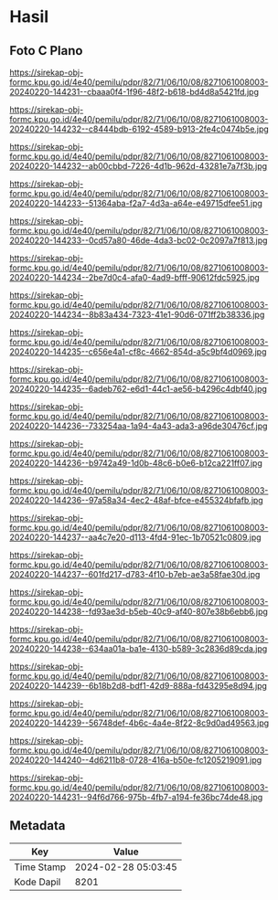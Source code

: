 # Hasil

## Foto C Plano

https://sirekap-obj-formc.kpu.go.id/4e40/pemilu/pdpr/82/71/06/10/08/8271061008003-20240220-144231--cbaaa0f4-1f96-48f2-b618-bd4d8a5421fd.jpg

https://sirekap-obj-formc.kpu.go.id/4e40/pemilu/pdpr/82/71/06/10/08/8271061008003-20240220-144232--c8444bdb-6192-4589-b913-2fe4c0474b5e.jpg

https://sirekap-obj-formc.kpu.go.id/4e40/pemilu/pdpr/82/71/06/10/08/8271061008003-20240220-144232--ab00cbbd-7226-4d1b-962d-43281e7a7f3b.jpg

https://sirekap-obj-formc.kpu.go.id/4e40/pemilu/pdpr/82/71/06/10/08/8271061008003-20240220-144233--51364aba-f2a7-4d3a-a64e-e49715dfee51.jpg

https://sirekap-obj-formc.kpu.go.id/4e40/pemilu/pdpr/82/71/06/10/08/8271061008003-20240220-144233--0cd57a80-46de-4da3-bc02-0c2097a7f813.jpg

https://sirekap-obj-formc.kpu.go.id/4e40/pemilu/pdpr/82/71/06/10/08/8271061008003-20240220-144234--2be7d0c4-afa0-4ad9-bfff-90612fdc5925.jpg

https://sirekap-obj-formc.kpu.go.id/4e40/pemilu/pdpr/82/71/06/10/08/8271061008003-20240220-144234--8b83a434-7323-41e1-90d6-071ff2b38336.jpg

https://sirekap-obj-formc.kpu.go.id/4e40/pemilu/pdpr/82/71/06/10/08/8271061008003-20240220-144235--c656e4a1-cf8c-4662-854d-a5c9bf4d0969.jpg

https://sirekap-obj-formc.kpu.go.id/4e40/pemilu/pdpr/82/71/06/10/08/8271061008003-20240220-144235--6adeb762-e6d1-44c1-ae56-b4296c4dbf40.jpg

https://sirekap-obj-formc.kpu.go.id/4e40/pemilu/pdpr/82/71/06/10/08/8271061008003-20240220-144236--733254aa-1a94-4a43-ada3-a96de30476cf.jpg

https://sirekap-obj-formc.kpu.go.id/4e40/pemilu/pdpr/82/71/06/10/08/8271061008003-20240220-144236--b9742a49-1d0b-48c6-b0e6-b12ca221ff07.jpg

https://sirekap-obj-formc.kpu.go.id/4e40/pemilu/pdpr/82/71/06/10/08/8271061008003-20240220-144236--97a58a34-4ec2-48af-bfce-e455324bfafb.jpg

https://sirekap-obj-formc.kpu.go.id/4e40/pemilu/pdpr/82/71/06/10/08/8271061008003-20240220-144237--aa4c7e20-d113-4fd4-91ec-1b70521c0809.jpg

https://sirekap-obj-formc.kpu.go.id/4e40/pemilu/pdpr/82/71/06/10/08/8271061008003-20240220-144237--601fd217-d783-4f10-b7eb-ae3a58fae30d.jpg

https://sirekap-obj-formc.kpu.go.id/4e40/pemilu/pdpr/82/71/06/10/08/8271061008003-20240220-144238--fd93ae3d-b5eb-40c9-af40-807e38b6ebb6.jpg

https://sirekap-obj-formc.kpu.go.id/4e40/pemilu/pdpr/82/71/06/10/08/8271061008003-20240220-144238--634aa01a-ba1e-4130-b589-3c2836d89cda.jpg

https://sirekap-obj-formc.kpu.go.id/4e40/pemilu/pdpr/82/71/06/10/08/8271061008003-20240220-144239--6b18b2d8-bdf1-42d9-888a-fd43295e8d94.jpg

https://sirekap-obj-formc.kpu.go.id/4e40/pemilu/pdpr/82/71/06/10/08/8271061008003-20240220-144239--56748def-4b6c-4a4e-8f22-8c9d0ad49563.jpg

https://sirekap-obj-formc.kpu.go.id/4e40/pemilu/pdpr/82/71/06/10/08/8271061008003-20240220-144240--4d6211b8-0728-416a-b50e-fc1205219091.jpg

https://sirekap-obj-formc.kpu.go.id/4e40/pemilu/pdpr/82/71/06/10/08/8271061008003-20240220-144231--94f6d766-975b-4fb7-a194-fe36bc74de48.jpg


## Metadata

| Key        | Value               |
| ---------- | ------------------- |
| Time Stamp | 2024-02-28 05:03:45 |
| Kode Dapil | 8201                |



